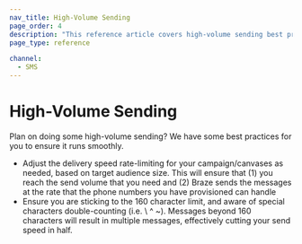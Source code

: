 ```yaml
---
nav_title: High-Volume Sending
page_order: 4
description: "This reference article covers high-volume sending best practices for SMS messaging."
page_type: reference

channel:
  - SMS
---
```


# High-Volume Sending

Plan on doing some high-volume sending? We have some best practices for you to ensure it runs smoothly.

- Adjust the delivery speed rate-limiting for your campaign/canvases as needed, based on target audience size. This will ensure that (1) you reach the send volume that you need and (2) Braze sends the messages at the rate that the phone numbers you have provisioned can handle
- Ensure you are sticking to the 160 character limit, and aware of special characters double-counting (i.e. \ ^ &#126;). Messages beyond 160 characters will result in multiple messages, effectively cutting your send speed in half.
